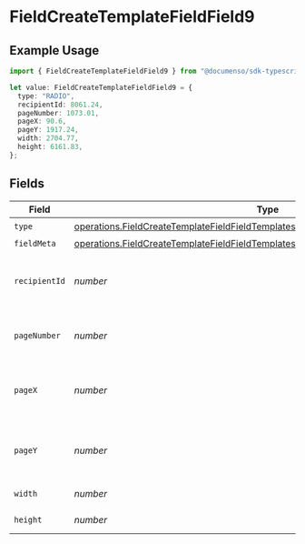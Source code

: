 # FieldCreateTemplateFieldField9

## Example Usage

```typescript
import { FieldCreateTemplateFieldField9 } from "@documenso/sdk-typescript/models/operations";

let value: FieldCreateTemplateFieldField9 = {
  type: "RADIO",
  recipientId: 8061.24,
  pageNumber: 1073.01,
  pageX: 90.6,
  pageY: 1917.24,
  width: 2704.77,
  height: 6161.83,
};
```

## Fields

| Field                                                                                                                                                                                      | Type                                                                                                                                                                                       | Required                                                                                                                                                                                   | Description                                                                                                                                                                                |
| ------------------------------------------------------------------------------------------------------------------------------------------------------------------------------------------ | ------------------------------------------------------------------------------------------------------------------------------------------------------------------------------------------ | ------------------------------------------------------------------------------------------------------------------------------------------------------------------------------------------ | ------------------------------------------------------------------------------------------------------------------------------------------------------------------------------------------ |
| `type`                                                                                                                                                                                     | [operations.FieldCreateTemplateFieldFieldTemplatesFieldsRequestRequestBody9Type](../../models/operations/fieldcreatetemplatefieldfieldtemplatesfieldsrequestrequestbody9type.md)           | :heavy_check_mark:                                                                                                                                                                         | N/A                                                                                                                                                                                        |
| `fieldMeta`                                                                                                                                                                                | [operations.FieldCreateTemplateFieldFieldTemplatesFieldsRequestRequestBody9FieldMeta](../../models/operations/fieldcreatetemplatefieldfieldtemplatesfieldsrequestrequestbody9fieldmeta.md) | :heavy_minus_sign:                                                                                                                                                                         | N/A                                                                                                                                                                                        |
| `recipientId`                                                                                                                                                                              | *number*                                                                                                                                                                                   | :heavy_check_mark:                                                                                                                                                                         | The ID of the recipient to create the field for.                                                                                                                                           |
| `pageNumber`                                                                                                                                                                               | *number*                                                                                                                                                                                   | :heavy_check_mark:                                                                                                                                                                         | The page number the field will be on.                                                                                                                                                      |
| `pageX`                                                                                                                                                                                    | *number*                                                                                                                                                                                   | :heavy_check_mark:                                                                                                                                                                         | The X coordinate of where the field will be placed.                                                                                                                                        |
| `pageY`                                                                                                                                                                                    | *number*                                                                                                                                                                                   | :heavy_check_mark:                                                                                                                                                                         | The Y coordinate of where the field will be placed.                                                                                                                                        |
| `width`                                                                                                                                                                                    | *number*                                                                                                                                                                                   | :heavy_check_mark:                                                                                                                                                                         | The width of the field.                                                                                                                                                                    |
| `height`                                                                                                                                                                                   | *number*                                                                                                                                                                                   | :heavy_check_mark:                                                                                                                                                                         | The height of the field.                                                                                                                                                                   |